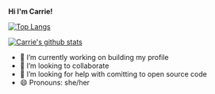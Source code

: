 **Hi I'm Carrie!**



[![Top Langs](https://github-readme-stats.vercel.app/api/top-langs/?username=carrie-murchison)](https://github.com/anuraghazra/github-readme-stats)

[![Carrie's github stats](https://github-readme-stats.vercel.app/api?username=carrie-murchison)](https://github.com/anuraghazra/github-readme-stats)


- 🔭 I’m currently working on building my profile
- 👯 I’m looking to collaborate 
- 🤔 I’m looking for help with comitting to open source code
- 😄 Pronouns: she/her


